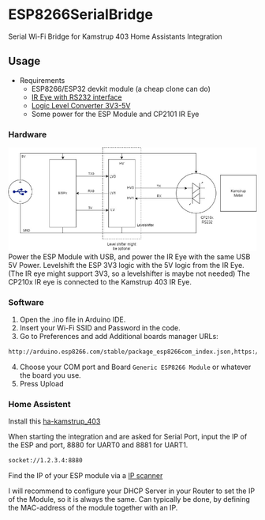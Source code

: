# ESP8266SerialBridge
Serial Wi-Fi Bridge for Kamstrup 403 Home Assistants Integration

## Usage

* Requirements
    * ESP8266/ESP32 devkit module (a cheap clone can do)
    * [IR Eye with RS232 interface](https://www.aliexpress.com/item/1005005630726621.html?spm=a2g0o.order_list.order_list_main.17.70c71802tpHpcY)
    * [Logic Level Converter 3V3-5V](https://www.aliexpress.com/item/1005005984772131.html?spm=a2g0o.order_list.order_list_main.11.2f711802RFZWUl)
    * Some power for the ESP Module and CP2101 IR Eye

### Hardware
![Hardware Diagram](diagram.jpg)
Power the ESP Module with USB, and power the IR Eye with the same USB 5V Power.
Levelshift the ESP 3V3 logic with the 5V logic from the IR Eye. (The IR eye might support 3V3, so a levelshifter is maybe not needed)
The CP210x IR eye is connected to the Kamstrup 403 IR Eye.

### Software
1. Open the .ino file in Arduino IDE.
2. Insert your Wi-Fi SSID and Password in the code.
3. Go to Preferences and add Additional boards manager URLs:
```bash
http://arduino.esp8266.com/stable/package_esp8266com_index.json,https://dl.espressif.com/dl/package_esp32_index.json
```
4. Choose your COM port and Board `Generic ESP8266 Module` or whatever the board you use.
5. Press Upload

### Home Assistent
Install this [ha-kamstrup_403](https://github.com/golles/ha-kamstrup_403)

When starting the integration and are asked for Serial Port, input the IP of the ESP and port, 8880 for UART0 and 8881 for UART1.

```bash
socket://1.2.3.4:8880
```

Find the IP of your ESP module via a [IP scanner](https://www.advanced-ip-scanner.com)

I will recommend to configure your DHCP Server in your Router to set the IP of the Module, so it is always the same. Can typically be done, by defining the MAC-address of the module together with an IP.